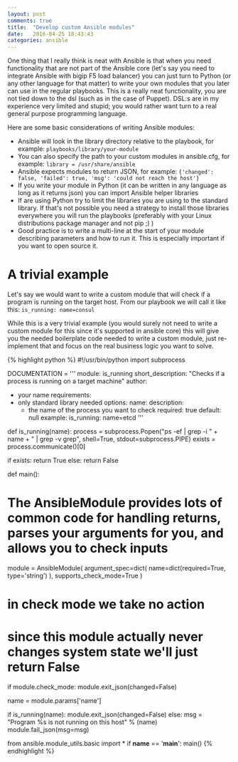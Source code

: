 ```yaml
---
layout: post
comments: true
title:  "Develop custom Ansible modules"
date:   2016-04-25 18:43:43
categories: ansible
---
```


One thing that I really think is neat with Ansible is that when you need functionality that are not part of the Ansible core (let's say you need to integrate Ansible with bigip F5 load balancer) you can just turn to Python (or any other language for that matter) to write your own modules that you later can use in the regular playbooks. This is a really neat functionality, you are not tied down to the dsl (such as in the case of Puppet). DSL:s are in my experience very limited and stupid; you would rather want turn to a real general purpose programming language.

<!-- more -->

Here are some basic considerations of writing Ansible modules:

* Ansible will look in the library directory relative to the playbook, for example: `playbooks/library/your-module`
* You can also specify the path to your custom modules in ansible.cfg, for example: `library = /usr/share/ansible`
* Ansible expects modules to return JSON, for example: `{'changed': false, 'failed': true, 'msg': 'could not reach the host'}`
* If you write your module in Python (it can be written in any language as long as it returns json) you can import Ansible helper libraries
* If are using Python try to limit the libraries you are using to the standard library. If that's not possible you need a strategy to install those libraries everywhere you will run the playbooks (preferably with your Linux distributions package manager and not pip ;) )
* Good practice is to write a multi-line at the start of your module describing parameters and how to run it. This is especially important if you want to open source it.

# A trivial example

Let's say we would want to write a custom module that will check if a program is running on the target host. From our playbook we will call it like this: `is_running: name=consul`

While this is a very trivial example (you would surely not need to write a custom module for this since it's supported in ansible core) this will give you the needed boilerplate code needed to write a custom module, just re-implement that and focus on the real business logic you want to solve.

{% highlight python %}
#!/usr/bin/python
import subprocess

DOCUMENTATION = '''
module: is_running
short_description: "Checks if a process is running on a target machine"
author:
  - your name
requirements:
  - only standard library needed
options:
  name:
    description:
      - the name of the process you want to check
      required: true
      default: null
example:  is_running: name=etcd
'''

def is_running(name):
  process = subprocess.Popen("ps -ef | grep -i " + name + " | grep -v grep", shell=True, stdout=subprocess.PIPE)
  exists = process.communicate()[0]

  if exists:
    return True
  else:
    return False

def main():
  # The AnsibleModule provides lots of common code for handling returns, parses your arguments for you, and allows you to check inputs
  module = AnsibleModule(
    argument_spec=dict(
      name=dict(required=True, type='string')
    ),
    supports_check_mode=True
  )

  # in check mode we take no action
  # since this module actually never changes system state we'll just return False
  if module.check_mode:
    module.exit_json(changed=False)

  name = module.params['name']

  if is_running(name):
    module.exit_json(changed=False)
  else:
    msg = "Program %s is not running on this host" % (name)
    module.fail_json(msg=msg)

from ansible.module_utils.basic import *
if __name__ == '__main__':
  main()
{% endhighlight %}





